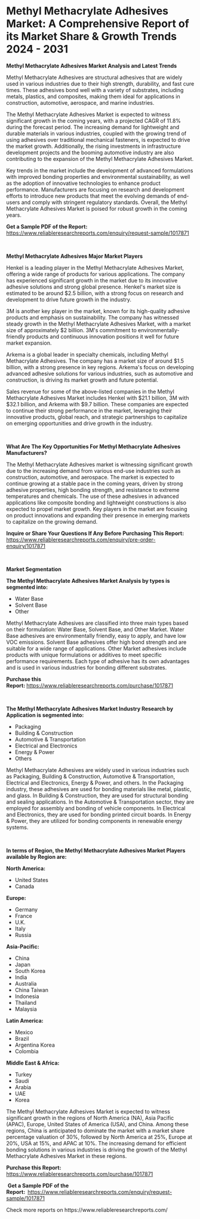 <p><h1>Methyl Methacrylate Adhesives Market: A Comprehensive Report of its Market Share & Growth Trends 2024 - 2031</h1></p><p><strong>Methyl Methacrylate Adhesives Market Analysis and Latest Trends</strong></p>
<p><p>Methyl Methacrylate Adhesives are structural adhesives that are widely used in various industries due to their high strength, durability, and fast cure times. These adhesives bond well with a variety of substrates, including metals, plastics, and composites, making them ideal for applications in construction, automotive, aerospace, and marine industries.</p><p>The Methyl Methacrylate Adhesives Market is expected to witness significant growth in the coming years, with a projected CAGR of 11.8% during the forecast period. The increasing demand for lightweight and durable materials in various industries, coupled with the growing trend of using adhesives over traditional mechanical fasteners, is expected to drive the market growth. Additionally, the rising investments in infrastructure development projects and the booming automotive industry are also contributing to the expansion of the Methyl Methacrylate Adhesives Market.</p><p>Key trends in the market include the development of advanced formulations with improved bonding properties and environmental sustainability, as well as the adoption of innovative technologies to enhance product performance. Manufacturers are focusing on research and development efforts to introduce new products that meet the evolving demands of end-users and comply with stringent regulatory standards. Overall, the Methyl Methacrylate Adhesives Market is poised for robust growth in the coming years.</p></p>
<p><strong>Get a Sample PDF of the Report:&nbsp;</strong> <a href="https://www.reliableresearchreports.com/enquiry/request-sample/1017871">https://www.reliableresearchreports.com/enquiry/request-sample/1017871</a></p>
<p>&nbsp;</p>
<p><strong>Methyl Methacrylate Adhesives Major Market Players</strong></p>
<p><p>Henkel is a leading player in the Methyl Methacrylate Adhesives Market, offering a wide range of products for various applications. The company has experienced significant growth in the market due to its innovative adhesive solutions and strong global presence. Henkel's market size is estimated to be around $2.5 billion, with a strong focus on research and development to drive future growth in the industry.</p><p>3M is another key player in the market, known for its high-quality adhesive products and emphasis on sustainability. The company has witnessed steady growth in the Methyl Methacrylate Adhesives Market, with a market size of approximately $2 billion. 3M's commitment to environmentally-friendly products and continuous innovation positions it well for future market expansion.</p><p>Arkema is a global leader in specialty chemicals, including Methyl Methacrylate Adhesives. The company has a market size of around $1.5 billion, with a strong presence in key regions. Arkema's focus on developing advanced adhesive solutions for various industries, such as automotive and construction, is driving its market growth and future potential.</p><p>Sales revenue for some of the above-listed companies in the Methyl Methacrylate Adhesives Market includes Henkel with $21.1 billion, 3M with $32.1 billion, and Arkema with $9.7 billion. These companies are expected to continue their strong performance in the market, leveraging their innovative products, global reach, and strategic partnerships to capitalize on emerging opportunities and drive growth in the industry.</p></p>
<p>&nbsp;</p>
<p><strong>What Are The Key Opportunities For Methyl Methacrylate Adhesives Manufacturers?</strong></p>
<p><p>The Methyl Methacrylate Adhesives market is witnessing significant growth due to the increasing demand from various end-use industries such as construction, automotive, and aerospace. The market is expected to continue growing at a stable pace in the coming years, driven by strong adhesive properties, high bonding strength, and resistance to extreme temperatures and chemicals. The use of these adhesives in advanced applications like composite bonding and lightweight constructions is also expected to propel market growth. Key players in the market are focusing on product innovations and expanding their presence in emerging markets to capitalize on the growing demand.</p></p>
<p><strong>Inquire or Share Your Questions If Any Before Purchasing This Report:</strong> <a href="https://www.reliableresearchreports.com/enquiry/pre-order-enquiry/1017871">https://www.reliableresearchreports.com/enquiry/pre-order-enquiry/1017871</a></p>
<p>&nbsp;</p>
<p><strong>Market Segmentation</strong></p>
<p><strong>The Methyl Methacrylate Adhesives Market Analysis by types is segmented into:</strong></p>
<p><ul><li>Water Base</li><li>Solvent Base</li><li>Other</li></ul></p>
<p><p>Methyl Methacrylate Adhesives are classified into three main types based on their formulation: Water Base, Solvent Base, and Other Market. Water Base adhesives are environmentally friendly, easy to apply, and have low VOC emissions. Solvent Base adhesives offer high bond strength and are suitable for a wide range of applications. Other Market adhesives include products with unique formulations or additives to meet specific performance requirements. Each type of adhesive has its own advantages and is used in various industries for bonding different substrates.</p></p>
<p><strong>Purchase this Report:&nbsp;</strong><a href="https://www.reliableresearchreports.com/purchase/1017871">https://www.reliableresearchreports.com/purchase/1017871</a></p>
<p>&nbsp;</p>
<p><strong>The Methyl Methacrylate Adhesives Market Industry Research by Application is segmented into:</strong></p>
<p><ul><li>Packaging</li><li>Building & Construction</li><li>Automotive & Transportation</li><li>Electrical and Electronics</li><li>Energy & Power</li><li>Others</li></ul></p>
<p><p>Methyl Methacrylate Adhesives are widely used in various industries such as Packaging, Building & Construction, Automotive & Transportation, Electrical and Electronics, Energy & Power, and others. In the Packaging industry, these adhesives are used for bonding materials like metal, plastic, and glass. In Building & Construction, they are used for structural bonding and sealing applications. In the Automotive & Transportation sector, they are employed for assembly and bonding of vehicle components. In Electrical and Electronics, they are used for bonding printed circuit boards. In Energy & Power, they are utilized for bonding components in renewable energy systems.</p></p>
<p>&nbsp;</p>
<p><strong>In terms of Region, the Methyl Methacrylate Adhesives Market Players available by Region are:</strong></p>
<p>
    <p> <strong> North America: </strong>
        <ul>
            <li>United States</li>
            <li>Canada</li>
        </ul>
        </p> 
    <p> <strong> Europe: </strong>
        <ul>
            <li>Germany</li>
            <li>France</li>
            <li>U.K.</li>
            <li>Italy</li>
            <li>Russia</li>
        </ul>
        </p> 
    <p> <strong> Asia-Pacific: </strong>
        <ul>
            <li>China</li>
            <li>Japan</li>
            <li>South Korea</li>
            <li>India</li>
            <li>Australia</li>
            <li>China Taiwan</li>
            <li>Indonesia</li>
            <li>Thailand</li>
            <li>Malaysia</li>
        </ul>
        </p> 
    <p> <strong> Latin America: </strong>
        <ul>
            <li>Mexico</li>
            <li>Brazil</li>
            <li>Argentina Korea</li>
            <li>Colombia</li>
        </ul>
        </p> 
    <p> <strong> Middle East & Africa: </strong>
        <ul>
            <li>Turkey</li>
            <li>Saudi</li>
            <li>Arabia</li>
            <li>UAE</li>
            <li>Korea</li>
        </ul>
    </p>
    </p>
<p><p>The Methyl Methacrylate Adhesives Market is expected to witness significant growth in the regions of North America (NA), Asia Pacific (APAC), Europe, United States of America (USA), and China. Among these regions, China is anticipated to dominate the market with a market share percentage valuation of 30%, followed by North America at 25%, Europe at 20%, USA at 15%, and APAC at 10%. The increasing demand for efficient bonding solutions in various industries is driving the growth of the Methyl Methacrylate Adhesives Market in these regions.</p></p>
<p><strong>Purchase this Report: </strong><a href="https://www.reliableresearchreports.com/purchase/1017871">https://www.reliableresearchreports.com/purchase/1017871</a></p>
<p>&nbsp;<strong>Get a Sample PDF of the Report:&nbsp;&nbsp;</strong><a href="https://www.reliableresearchreports.com/enquiry/request-sample/1017871">https://www.reliableresearchreports.com/enquiry/request-sample/1017871</a></p>
<p><strong></strong></p>
<p>Check more reports on https://www.reliableresearchreports.com/</p>